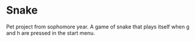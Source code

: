 # Snake
Pet project from sophomore year. A game of snake that plays itself when g and h are pressed in the start menu.
